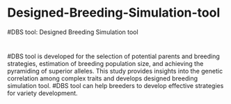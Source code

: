 # Designed-Breeding-Simulation-tool
#DBS tool: Designed Breeding Simulation tool
#
#DBS tool is developed for the selection of potential parents and breeding strategies, estimation of breeding population size, and achieving the pyramiding of superior alleles. This study provides insights into the genetic correlation among complex traits and develops designed breeding simulation tool.
#DBS tool can help breeders to develop effective strategies for variety development.
